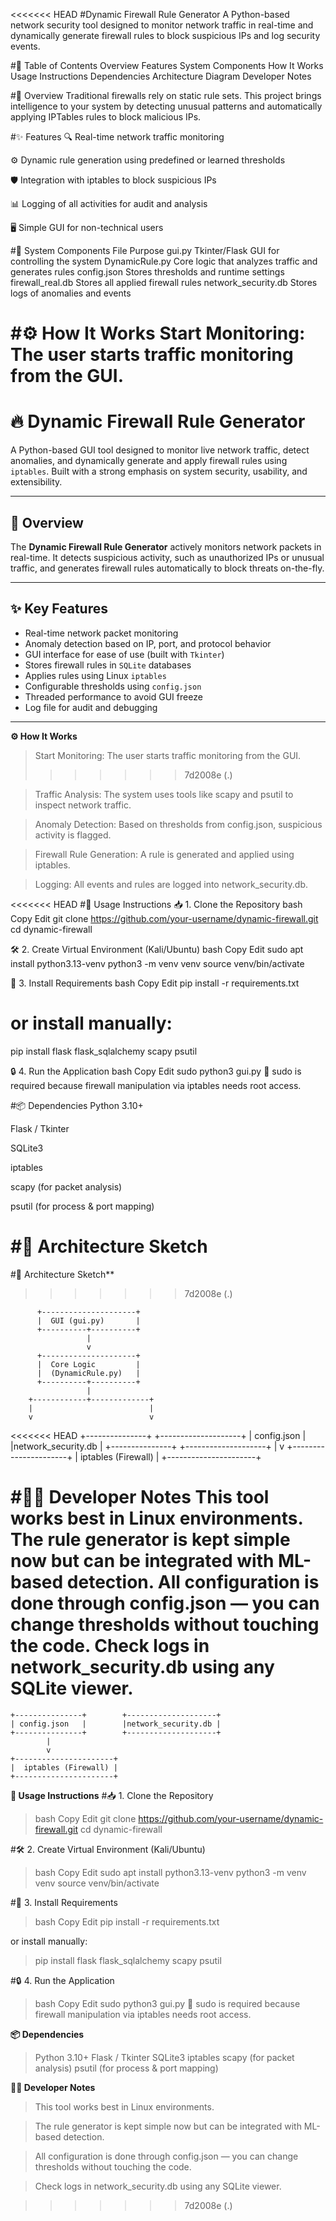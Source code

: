 <<<<<<< HEAD
#Dynamic Firewall Rule Generator
A Python-based network security tool designed to monitor network traffic in real-time and dynamically generate firewall rules to block suspicious IPs and log security events.

#📘 Table of Contents
Overview
Features
System Components
How It Works
Usage Instructions
Dependencies
Architecture Diagram
Developer Notes

#📖 Overview
Traditional firewalls rely on static rule sets. This project brings intelligence to your system by detecting unusual patterns and automatically applying IPTables rules to block malicious IPs.

#✨ Features
🔍 Real-time network traffic monitoring

⚙️ Dynamic rule generation using predefined or learned thresholds

🛡️ Integration with iptables to block suspicious IPs

📊 Logging of all activities for audit and analysis

🖥️ Simple GUI for non-technical users

#🧩 System Components
File	              Purpose
gui.py	              Tkinter/Flask GUI for controlling the system
DynamicRule.py	    Core logic that analyzes traffic and generates rules
config.json	    Stores thresholds and runtime settings
firewall_real.db        Stores all applied firewall rules
network_security.db     Stores logs of anomalies and events

#⚙️ How It Works
Start Monitoring: The user starts traffic monitoring from the GUI.
=======
# 🔥 Dynamic Firewall Rule Generator

A Python-based GUI tool designed to monitor live network traffic, detect anomalies, and dynamically generate and apply firewall rules using `iptables`. Built with a strong emphasis on system security, usability, and extensibility.

---
## 🧠 Overview

The **Dynamic Firewall Rule Generator** actively monitors network packets in real-time. It detects suspicious activity, such as unauthorized IPs or unusual traffic, and generates firewall rules automatically to block threats on-the-fly.

---
## ✨ Key Features

- Real-time network packet monitoring
- Anomaly detection based on IP, port, and protocol behavior
- GUI interface for ease of use (built with `Tkinter`)
- Stores firewall rules in `SQLite` databases
- Applies rules using Linux `iptables`
- Configurable thresholds using `config.json`
- Threaded performance to avoid GUI freeze
- Log file for audit and debugging

---

**⚙️ How It Works**
>Start Monitoring: The user starts traffic monitoring from the GUI.
>>>>>>> 7d2008e (.)

>Traffic Analysis: The system uses tools like scapy and psutil to inspect network traffic.

>Anomaly Detection: Based on thresholds from config.json, suspicious activity is flagged.

>Firewall Rule Generation: A rule is generated and applied using iptables.

>Logging: All events and rules are logged into network_security.db.

<<<<<<< HEAD
#🚀 Usage Instructions
📥 1. Clone the Repository
bash
Copy
Edit
git clone https://github.com/your-username/dynamic-firewall.git
cd dynamic-firewall

🛠️ 2. Create Virtual Environment (Kali/Ubuntu)
bash
Copy
Edit
sudo apt install python3.13-venv
python3 -m venv venv
source venv/bin/activate

🔧 3. Install Requirements
bash
Copy
Edit
pip install -r requirements.txt
# or install manually:
pip install flask flask_sqlalchemy scapy psutil

🔒 4. Run the Application
bash
Copy
Edit
sudo python3 gui.py
🔐 sudo is required because firewall manipulation via iptables needs root access.

#📦 Dependencies
Python 3.10+

Flask / Tkinter

SQLite3

iptables

scapy (for packet analysis)

psutil (for process & port mapping)

#🧠 Architecture Sketch
=======
#🧠 Architecture Sketch**
>>>>>>> 7d2008e (.)

          +---------------------+
          |  GUI (gui.py)       |
          +----------+----------+
                     |
                     v
          +---------------------+
          |  Core Logic         |
          |  (DynamicRule.py)   |
          +----------+----------+
                     |
        +------------+-------------+
        |                          |
        v                          v
<<<<<<< HEAD
        +---------------+        +--------------------+
        | config.json   |        |network_security.db |
        +---------------+        +--------------------+
               |
               v
     +----------------------+
     |  iptables (Firewall) |
     +----------------------+

#👨‍💻 Developer Notes
This tool works best in Linux environments.
The rule generator is kept simple now but can be integrated with ML-based detection.
All configuration is done through config.json — you can change thresholds without touching the code.
Check logs in network_security.db using any SQLite viewer.
=======
    +---------------+        +--------------------+
    | config.json   |        |network_security.db |
    +---------------+        +--------------------+
            |
            v
    +----------------------+
    |  iptables (Firewall) |
    +----------------------+

**🚀 Usage Instructions**
#📥 1. Clone the Repository
>bash
>Copy
>Edit
>git clone https://github.com/your-username/dynamic-firewall.git
>cd dynamic-firewall

#🛠️ 2. Create Virtual Environment (Kali/Ubuntu)
>bash
>Copy
>Edit
>sudo apt install python3.13-venv
>python3 -m venv venv
>source venv/bin/activate

#🔧 3. Install Requirements
>bash
>Copy
>Edit
>pip install -r requirements.txt

 or install manually:
>pip install flask flask_sqlalchemy scapy psutil

#🔒 4. Run the Application
>bash
>Copy
>Edit
>sudo python3 gui.py
🔐 sudo is required because firewall manipulation via iptables needs root access.

**📦 Dependencies**
>Python 3.10+
>Flask / Tkinter
>SQLite3
>iptables
>scapy (for packet analysis)
>psutil (for process & port mapping)


**👨‍💻 Developer Notes**
>This tool works best in Linux environments.

>The rule generator is kept simple now but can be integrated with ML-based detection.

>All configuration is done through config.json — you can change thresholds without touching the code.

>Check logs in network_security.db using any SQLite viewer.


>>>>>>> 7d2008e (.)
